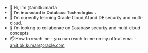 - 👋 Hi, I’m @amitkumar1a
- 👀 I’m interested in Database Technologies .
- 🌱 I’m currently  learning Oracle Cloud,AI and DB security and multi-cloud.
- 💞️ I’m looking to collaborate on Database security and multi-cloud concepts 
- 📫 How to reach me - you can reach to me on my offcial email - amit.bk.kumar@oracle.com

<!---
amitkumar1a/amitkumar1a is a ✨ special ✨ repository because its `README.md` (this file) appears on your GitHub profile.
You can click the Preview link to take a look at your changes.
--->
